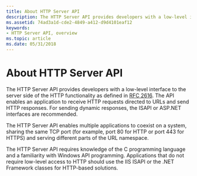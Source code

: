```yaml
---
title: About HTTP Server API
description: The HTTP Server API provides developers with a low-level interface to the server side of the HTTP functionality as defined in RFC 2616.
ms.assetid: 74ad3a1d-cde2-4849-a412-d9d4101eaf12
keywords:
- HTTP Server API, overview
ms.topic: article
ms.date: 05/31/2018
---
```


# About HTTP Server API

The HTTP Server API provides developers with a low-level interface to the server side of the HTTP functionality as defined in [RFC 2616](https://www.ietf.org/rfc/rfc2616.txt). The API enables an application to receive HTTP requests directed to URLs and send HTTP responses. For sending dynamic responses, the ISAPI or ASP.NET interfaces are recommended.

The HTTP Server API enables multiple applications to coexist on a system, sharing the same TCP port (for example, port 80 for HTTP or port 443 for HTTPS) and serving different parts of the URL namespace.

The HTTP Server API requires knowledge of the C programming language and a familiarity with Windows API programming. Applications that do not require low-level access to HTTP should use the IIS ISAPI or the .NET Framework classes for HTTP-based solutions.

 

 




